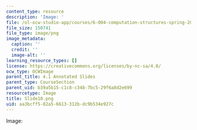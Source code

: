 ```yaml
---
content_type: resource
description: 'Image: '
file: /ol-ocw-studio-app/courses/6-004-computation-structures-spring-2017/aa3bcff582a56613312bdc9b534e927c_Slide10.png
file_size: 150741
file_type: image/png
image_metadata:
  caption: ''
  credit: ''
  image-alt: ''
learning_resource_types: []
license: https://creativecommons.org/licenses/by-nc-sa/4.0/
ocw_type: OCWImage
parent_title: 4.1 Annotated Slides
parent_type: CourseSection
parent_uid: b39a5b15-c1c8-c348-7bc5-29f6a8d2e699
resourcetype: Image
title: Slide10.png
uid: aa3bcff5-82a5-6613-312b-dc9b534e927c
---
```

Image: 